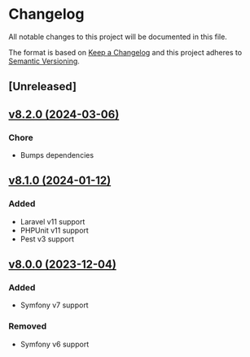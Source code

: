 # Changelog
All notable changes to this project will be documented in this file.

The format is based on [Keep a Changelog](http://keepachangelog.com/)
and this project adheres to [Semantic Versioning](http://semver.org/).

## [Unreleased]

## [v8.2.0 (2024-03-06)](https://github.com/nunomaduro/collision/compare/v8.1.0...v8.1.1)
### Chore
- Bumps dependencies

## [v8.1.0 (2024-01-12)](https://github.com/nunomaduro/collision/compare/v8.0.0...v8.1.0)
### Added
- Laravel v11 support
- PHPUnit v11 support
- Pest v3 support

## [v8.0.0 (2023-12-04)](https://github.com/nunomaduro/collision/compare/v7.10.0...v8.0.0)
### Added
- Symfony v7 support

### Removed
- Symfony v6 support
